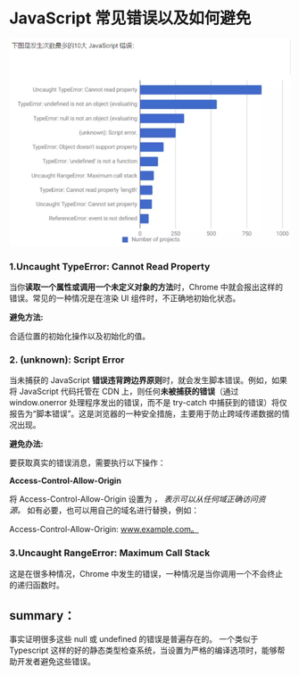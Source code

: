 # JavaScript 常见错误以及如何避免

![js常见错误](js常见错误.png)



### 1.Uncaught TypeError: Cannot Read Property

当你**读取一个属性或调用一个未定义对象的方法**时，Chrome 中就会报出这样的错误。常见的一种情况是在渲染 UI 组件时，不正确地初始化状态。



**避免方法:**

合适位置的初始化操作以及初始化的值。





### 2. (unknown): Script Error

当未捕获的 JavaScript **错误违背跨边界原则**时，就会发生脚本错误。例如，如果将 JavaScript 代码托管在 CDN 上，则任何**未被捕获的错误**（通过 window.onerror 处理程序发出的错误，而不是 try-catch 中捕获到的错误）将仅报告为“脚本错误”。这是浏览器的一种安全措施，主要用于防止跨域传递数据的情况出现。

**避免办法:**

要获取真实的错误消息，需要执行以下操作：

**Access-Control-Allow-Origin**

将 Access-Control-Allow-Origin 设置为 *， 表示可以从任何域正确访问资源。* 如有必要，也可以用自己的域名进行替换，例如：

Access-Control-Allow-Origin: www.example.com。

### 3.Uncaught RangeError: Maximum Call Stack

这是在很多种情况，Chrome 中发生的错误，一种情况是当你调用一个不会终止的递归函数时。







## summary： 

事实证明很多这些 null 或 undefined 的错误是普遍存在的。 一个类似于 Typescript 这样的好的静态类型检查系统，当设置为严格的编译选项时，能够帮助开发者避免这些错误。





